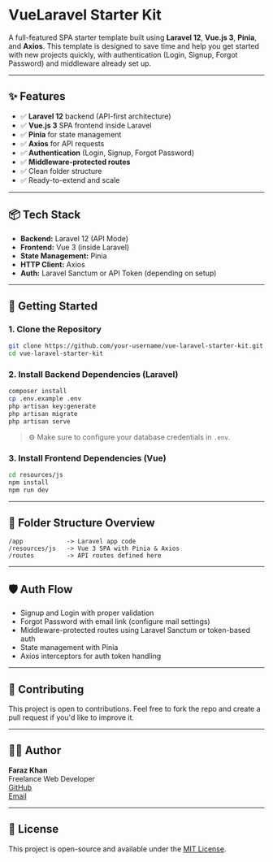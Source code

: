 # VueLaravel Starter Kit

A full-featured SPA starter template built using **Laravel 12**, **Vue.js 3**, **Pinia**, and **Axios**. This template is designed to save time and help you get started with new projects quickly, with authentication (Login, Signup, Forgot Password) and middleware already set up.

---

## ✨ Features

- ✅ **Laravel 12** backend (API-first architecture)
- ✅ **Vue.js 3** SPA frontend inside Laravel
- ✅ **Pinia** for state management
- ✅ **Axios** for API requests
- ✅ **Authentication** (Login, Signup, Forgot Password)
- ✅ **Middleware-protected routes**
- ✅ Clean folder structure
- ✅ Ready-to-extend and scale

---

## 📦 Tech Stack

- **Backend:** Laravel 12 (API Mode)
- **Frontend:** Vue 3 (inside Laravel)
- **State Management:** Pinia
- **HTTP Client:** Axios
- **Auth:** Laravel Sanctum or API Token (depending on setup)

---

## 🚀 Getting Started

### 1. Clone the Repository

```bash
git clone https://github.com/your-username/vue-laravel-starter-kit.git
cd vue-laravel-starter-kit
```

### 2. Install Backend Dependencies (Laravel)

```bash
composer install
cp .env.example .env
php artisan key:generate
php artisan migrate
php artisan serve
```

> ⚙️ Make sure to configure your database credentials in `.env`.

### 3. Install Frontend Dependencies (Vue)

```bash
cd resources/js
npm install
npm run dev
```

---

## 📂 Folder Structure Overview

```
/app            -> Laravel app code
/resources/js   -> Vue 3 SPA with Pinia & Axios
/routes         -> API routes defined here
```

---

## 🛡️ Auth Flow

- Signup and Login with proper validation
- Forgot Password with email link (configure mail settings)
- Middleware-protected routes using Laravel Sanctum or token-based auth
- State management with Pinia
- Axios interceptors for auth token handling

---

## 🤝 Contributing

This project is open to contributions. Feel free to fork the repo and create a pull request if you'd like to improve it.

---

## 🧑‍💻 Author

**Faraz Khan**  
Freelance Web Developer  
[GitHub](https://github.com/your-username)  
[Email](mailto:f.skipper14@gmail.com)

---

## 🪪 License

This project is open-source and available under the [MIT License](LICENSE).
